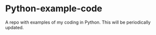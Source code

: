 # Python-example-code
A repo with examples of my coding in Python. This will be periodically updated.

